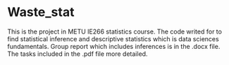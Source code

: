 # Waste_stat
This is the project in METU IE266 statistics course. The code writed for to find statistical inference and descriptive statistics which is data sciences fundamentals. Group report which includes inferences is in the .docx file. The tasks included in the .pdf file more detailed.
